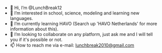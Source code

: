 - 👋 Hi, I’m @LunchBreak12
- 👀 I’m interested in school, science, modeling and learning new languages.
- 🌱 I’m currently learning HAVO (Search up 'HAVO Netherlands' for more information about this).
- 💞️ I’m looking to collaborate on any platform, just ask me and I will tell you if it's possible or not.
- 📫 How to reach me via e-mail: lunchbreak2010@gmail.com

<!---
LunchBreak12/LunchBreak12 is a ✨ special ✨ repository because its `README.md` (this file) appears on your GitHub profile.
You can click the Preview link to take a look at your changes.
--->
